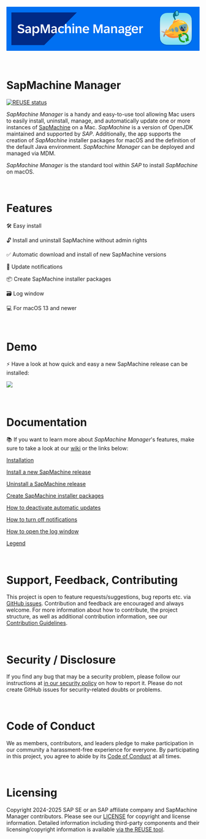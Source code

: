 ![](https://github.com/SAP/sapmachine-manager-for-macos/blob/main/readme_images/banner.png)

<br/>

# SapMachine Manager

[![REUSE status](https://api.reuse.software/badge/github.com/SAP/sapmachine-manager-for-macos)](https://api.reuse.software/info/github.com/SAP/sapmachine-manager-for-macos)

_SapMachine Manager_ is a handy and easy-to-use tool allowing Mac users to easily install, uninstall, manage, and automatically update one or more instances of [SapMachine](https://sapmachine.io/) on a Mac. _SapMachine_ is a version of OpenJDK maintained and supported by _SAP_. Additionally, the app supports the creation of _SapMachine_ installer packages for macOS and the definition of the default Java environment. _SapMachine Manager_ can be deployed and managed via MDM. 

_SapMachine Manager_ is the standard tool within _SAP_ to install _SapMachine_ on macOS. 

<br/>

# Features

🛠️ Easy install  

🔓 Install and uninstall SapMachine without admin rights  

✅ Automatic download and install of new SapMachine versions  

📣 Update notifications  

📦 Create SapMachine installer packages  
  
🗃️ Log window  

💻 For macOS 13 and newer  

<br/>

# Demo

⚡ Have a look at how quick and easy a new SapMachine release can be installed:

![](https://github.com/SAP/sapmachine-manager-for-macos/blob/main/readme_images/DemoInstallGif.gif)

<br/>

# Documentation 

📚 If you want to learn more about _SapMachine Manager_'s features, make sure to take a look at our [wiki](https://github.com/SAP/sapmachine-manager-for-macos/wiki) or the links below:

[Installation](https://github.com/SAP/sapmachine-manager-for-macos/wiki/Installation) 

[Install a new SapMachine release](https://github.com/SAP/sapmachine-manager-for-macos/wiki/Install-a-new-SapMachine-release)  

[Uninstall a SapMachine release](https://github.com/SAP/sapmachine-manager-for-macos/wiki/Uninstall-a-SapMachine-release)  

[Create SapMachine installer packages](https://github.com/SAP/sapmachine-manager-for-macos/wiki/Create-SapMachine-installer-packages)  

[How to deactivate automatic updates](https://github.com/SAP/sapmachine-manager-for-macos/wiki/How-to-deactivate-automatic-updates)  

[How to turn off notifications](https://github.com/SAP/sapmachine-manager-for-macos/wiki/How-to-turn-off-notifications)  

[How to open the log window](https://github.com/SAP/sapmachine-manager-for-macos/wiki/How-to-open-the-log-window)  

[Legend](https://github.com/SAP/sapmachine-manager-for-macos/wiki/Legend)  

<br/>

# Support, Feedback, Contributing

This project is open to feature requests/suggestions, bug reports etc. via [GitHub issues](https://github.com/SAP/sapmachine-manager-for-macos/issues). Contribution and feedback are encouraged and always welcome. For more information about how to contribute, the project structure, as well as additional contribution information, see our [Contribution Guidelines](CONTRIBUTING.md).

<br/>

# Security / Disclosure
If you find any bug that may be a security problem, please follow our instructions at [in our security policy](https://github.com/SAP/sapmachine-manager-for-macos/security/policy) on how to report it. Please do not create GitHub issues for security-related doubts or problems.

<br/>

# Code of Conduct

We as members, contributors, and leaders pledge to make participation in our community a harassment-free experience for everyone. By participating in this project, you agree to abide by its [Code of Conduct](https://github.com/SAP/.github/blob/main/CODE_OF_CONDUCT.md) at all times.

<br/>

# Licensing

Copyright 2024-2025 SAP SE or an SAP affiliate company and SapMachine Manager contributors. Please see our [LICENSE](LICENSE) for copyright and license information. Detailed information including third-party components and their licensing/copyright information is available [via the REUSE tool](https://api.reuse.software/info/github.com/SAP/sapmachine-manager-for-macos).
